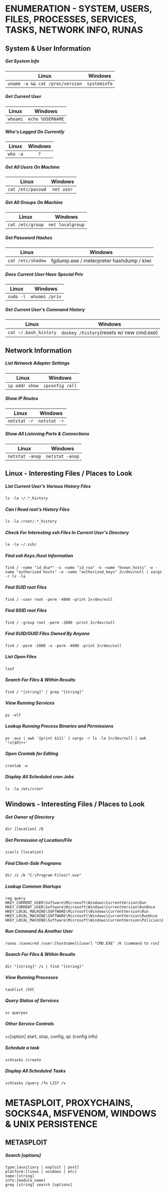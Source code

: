 # ENUMERATION - SYSTEM, USERS, FILES, PROCESSES, SERVICES, TASKS, NETWORK INFO, RUNAS

## System & User Information

##### Get System Info
| Linux | Windows |
|:-----:|:-----:|
|```uname -a && cat /proc/version```|```systeminfo```|

##### Get Current User

| Linux | Windows |
|:-----:|:-----:|
|```whoami```|```echo %USERNAME```|

##### Who's Logged On Currently

| Linux | Windows |
|:-----:|:-----:|
|```who -a```|```?```|

##### Get All Users On Machine

| Linux | Windows |
|:-----:|:-----:|
|```cat /etc/passwd```|```net user```|

##### Get All Groups On Machine

| Linux | Windows |
|:-----:|:-----:|
|```cat /etc/group```|```net localgroup```|

##### Get Password Hashes

| Linux | Windows |
|:-----:|:-----:|
|```cat /etc/shadow```|fgdump.exe / meterpreter hashdump / kiwi|

##### Does Current User Have Special Priv

| Linux | Windows |
|:-----:|:-----:|
|```sudo -l```|```whoami /priv```|

##### Get Current User's Command History

| Linux | Windows |
|:-----:|:-----:|
|```cat ~/.bash_history```|```doskey /history```(resets w/ new cmd.exe)|

## Network Information

##### List Network Adapter Settings

| Linux | Windows |
|:-----:|:-----:|
|```ip addr show```|```ipconfig /all```|

##### Show IP Routes

| Linux | Windows |
|:-----:|:-----:|
|```netstat -r```|```netstat -r```|

##### Show All Listening Ports & Connections

| Linux | Windows |
|:-----:|:-----:|
|```netstat -anop```|```netstat -anop```|

## Linux - Interesting Files / Places to Look

##### List Current User's Various History Files
```ls -la ~/.*_history```

##### Can I Read root's History Files
```ls -la /root/.*_history```

##### Check For Interesting ssh Files In Current User's Directory
```la -la ~/.ssh/```

##### Find ssh Keys /host Information
```find / -name "id_dsa*" -o -name "id_rsa" -o -name "known_hosts" -o -name "authorized hosts" -o -name "authorized_keys" 2>/dev/null | xargs -r ls -la```

##### Find SUID root Files
```find / -user root -perm -4000 -print 2>/dev/null```

##### Find SGID root Files
```find / -group root -perm -2000 -print 2>/dev/null```

##### Find SUID/GUID Files Owned By Anyone
```find / -perm -2000 -o -perm -4000 -print 2>/dev/null```

##### List Open Files
```lsof```

##### Search For Files & Within Results
```find / "[string]" | grep "[string]"```

##### View Running Services
```ps -elf```

##### Lookup Running Process Binaries and Permissions
```ps -aux | awk '{print $11}' | xargs -r ls -la 2>/dev/null | awk '!x[$0]++'```

##### Open Crontab for Editing
```crontab -e```

##### Display All Scheduled cron Jobs
```ls -la /etc/cron*```

## Windows - Interesting Files / Places to Look

##### Get Owner of Directory
```dir [location] /Q```

##### Get Permission of Location/File
```icacls [location]```

##### Find Client-Side Programs
```dir /s /b "C:\Program Files\*.exe"```

##### Lookup Common Startups
```
reg query
HKEY_CURRENT_USER\Software\Microsoft\Windows\CurrentVersion\Run
HKEY_CURRENT_USER\Software\Microsoft\Windows\CurrentVersion\RunOnce
HKEY_LOCAL_MACHINE\SOFTWARE\Microsoft\Windows\CurrentVersion\Run
HKEY_LOCAL_MACHINE\SOFTWARE\Microsoft\Windows\CurrentVersion\RunOnce
HKEY_LOCAL_MACHINE\Software\Microsoft\Windows\CurrentVersion\Policies\Explorer
```

##### Run Command As Another User
```runas /savecred /user:[hostname]\[user] "CMD.EXE" /K [command to run]```

##### Search For Files & Within Results
```dir "[string]" /s | find "[string]"```

##### View Running Processes
```tasklist /SVC```

##### Query Status of Services
```sc queryex```

##### Other Service Controls
```sc```[option] start, stop, config, qc (config info)

##### Schedule a task
```schtasks /create```

##### Display All Scheduled Tasks
```schtasks /query /fo LIST /v```

# METASPLOIT, PROXYCHAINS, SOCKS4A, MSFVENOM, WINDOWS & UNIX PERSISTENCE

## METASPLOIT

##### Search [options]
```
type:[auxiliary | exploit | post]
platform:[linux | windows | etc]
name:[string]
info:[module_name]
grep [string] search [options]
```
